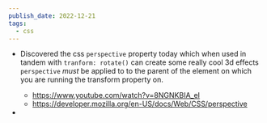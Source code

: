```yaml
---
publish_date: 2022-12-21
tags:
  - css
---
```

- Discovered the css `perspective` property today which when used in tandem with `tranform: rotate()` can create some really cool 3d effects `perspective`  _must_ be applied to to the parent of the element on which you are running the transform property on.

	- https://www.youtube.com/watch?v=8NGNKBIA_eI
	- https://developer.mozilla.org/en-US/docs/Web/CSS/perspective
- 
